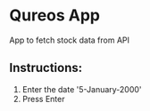 # Qureos App

App to fetch stock data from API

## Instructions:

1. Enter the date '5-January-2000'
2. Press Enter
